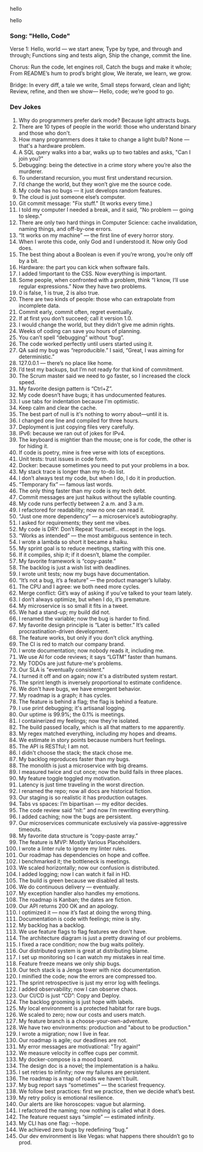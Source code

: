 
hello

hello

### Song: "Hello, Code"

Verse 1:
Hello, world — we start anew,
Type by type, and through and through;
Functions sing and tests align,
Ship the change, commit the line.

Chorus:
Run the code, let engines roll,
Catch the bugs and make it whole;
From README’s hum to prod’s bright glow,
We iterate, we learn, we grow.

Bridge:
In every diff, a tale we write,
Small steps forward, clean and light;
Review, refine, and then we show—
Hello, code; we’re good to go.


### Dev Jokes

1. Why do programmers prefer dark mode? Because light attracts bugs.
2. There are 10 types of people in the world: those who understand binary and those who don't.
3. How many programmers does it take to change a light bulb? None — that's a hardware problem.
4. A SQL query walks into a bar, walks up to two tables and asks, "Can I join you?"
5. Debugging: being the detective in a crime story where you’re also the murderer.
6. To understand recursion, you must first understand recursion.
7. I’d change the world, but they won’t give me the source code.
8. My code has no bugs — it just develops random features.
9. The cloud is just someone else’s computer.
10. Git commit message: "Fix stuff." (It works every time.)
11. I told my computer I needed a break, and it said, "No problem — going to sleep."
12. There are only two hard things in Computer Science: cache invalidation, naming things, and off-by-one errors.
13. “It works on my machine” — the first line of every horror story.
14. When I wrote this code, only God and I understood it. Now only God does.
15. The best thing about a Boolean is even if you’re wrong, you’re only off by a bit.
16. Hardware: the part you can kick when software fails.
17. I added !important to the CSS. Now everything is important.
18. Some people, when confronted with a problem, think “I know, I’ll use regular expressions.” Now they have two problems.
19. 0 is false, 1 is true, 2 is also true.
20. There are two kinds of people: those who can extrapolate from incomplete data.
21. Commit early, commit often, regret eventually.
22. If at first you don’t succeed; call it version 1.0.
23. I would change the world, but they didn’t give me admin rights.
24. Weeks of coding can save you hours of planning.
25. You can’t spell “debugging” without “bug”.
26. The code worked perfectly until users started using it.
27. QA said my bug was “reproducible.” I said, “Great, I was aiming for deterministic.”
28. 127.0.0.1 — there’s no place like home.
29. I’d test my backups, but I’m not ready for that kind of commitment.
30. The Scrum master said we need to go faster, so I increased the clock speed.
31. My favorite design pattern is “Ctrl+Z”.
32. My code doesn’t have bugs; it has undocumented features.
33. I use tabs for indentation because I'm optimistic.
34. Keep calm and clear the cache.
35. The best part of null is it's nothing to worry about—until it is.
36. I changed one line and compiled for three hours.
37. Deployment is just copying files very carefully.
38. IPv6: because we ran out of jokes for IPv4.
39. The keyboard is mightier than the mouse; one is for code, the other is for hiding it.
40. If code is poetry, mine is free verse with lots of exceptions.
41. Unit tests: trust issues in code form.
42. Docker: because sometimes you need to put your problems in a box.
43. My stack trace is longer than my to-do list.
44. I don’t always test my code, but when I do, I do it in production.
45. “Temporary fix” — famous last words.
46. The only thing faster than my code is my tech debt.
47. Commit messages are just haikus without the syllable counting.
48. My code runs perfectly between 2 a.m. and 3 a.m.
49. I refactored for readability; now no one can read it.
50. “Just one more dependency” — a microservice’s autobiography.
51. I asked for requirements; they sent me vibes.
52. My code is DRY: Don’t Repeat Yourself... except in the logs.
53. “Works as intended” — the most ambiguous sentence in tech.
54. I wrote a lambda so short it became a haiku.
55. My sprint goal is to reduce meetings, starting with this one.
56. If it compiles, ship it; if it doesn’t, blame the compiler.
57. My favorite framework is “copy-paste.”
58. The backlog is just a wish list with deadlines.
59. I wrote unit tests; now my bugs have documentation.
60. “It’s not a bug, it’s a feature” — the product manager’s lullaby.
61. The CPU and I agree: we both need more cycles.
62. Merge conflict: Git’s way of asking if you’ve talked to your team lately.
63. I don’t always optimize, but when I do, it’s premature.
64. My microservice is so small it fits in a tweet.
65. We had a stand-up; my build did not.
66. I renamed the variable; now the bug is harder to find.
67. My favorite design principle is “Later is better.” It’s called procrastination-driven development.
68. The feature works, but only if you don’t click anything.
69. The CI is red to match our company brand.
70. I wrote documentation; now nobody reads it, including me.
71. We use AI for code reviews; it says “LGTM” faster than humans.
72. My TODOs are just future-me's problems.
73. Our SLA is "eventually consistent."
74. I turned it off and on again; now it's a distributed system restart.
75. The sprint length is inversely proportional to estimate confidence.
76. We don't have bugs, we have emergent behavior.
77. My roadmap is a graph; it has cycles.
78. The feature is behind a flag; the flag is behind a feature.
79. I use print debugging; it's artisanal logging.
80. Our uptime is 99.9%; the 0.1% is meetings.
81. I containerized my feelings; now they’re isolated.
82. The build passed locally, which is all that matters to me apparently.
83. My regex matched everything, including my hopes and dreams.
84. We estimate in story points because numbers hurt feelings.
85. The API is RESTful; I am not.
86. I didn't choose the stack; the stack chose me.
87. My backlog reproduces faster than my bugs.
88. The monolith is just a microservice with big dreams.
89. I measured twice and cut once; now the build fails in three places.
90. My feature toggle toggled my motivation.
91. Latency is just time traveling in the worst direction.
92. I renamed the repo; now all docs are historical fiction.
93. Our staging is so realistic it has production outages.
94. Tabs vs spaces: I’m bipartisan — my editor decides.
95. The code review said “nit:” and now I’m rewriting everything.
96. I added caching; now the bugs are persistent.
97. Our microservices communicate exclusively via passive-aggressive timeouts.
98. My favorite data structure is “copy-paste array.”
99. The feature is MVP: Mostly Various Placeholders.
100. I wrote a linter rule to ignore my linter rules.
101. Our roadmap has dependencies on hope and coffee.
102. I benchmarked it; the bottleneck is meetings.
103. We scaled horizontally; now our confusion is distributed.
104. I added logging; now I can watch it fail in HD.
105. The build is green because we disabled all tests.
106. We do continuous delivery — eventually.
107. My exception handler also handles my emotions.
108. The roadmap is Kanban; the dates are fiction.
109. Our API returns 200 OK and an apology.
110. I optimized it — now it’s fast at doing the wrong thing.
111. Documentation is code with feelings; mine is shy.
112. My backlog has a backlog.
113. We use feature flags to flag features we don't have.
114. The architecture diagram is just a pretty drawing of our problems.
115. I fixed a race condition; now the bug waits politely.
116. Our distributed system is great at distributing blame.
117. I set up monitoring so I can watch my mistakes in real time.
118. Feature freeze means we only ship bugs.
119. Our tech stack is a Jenga tower with nice documentation.
120. I minified the code; now the errors are compressed too.
121. The sprint retrospective is just my error log with feelings.
122. I added observability; now I can observe chaos.
123. Our CI/CD is just “CD”: Copy and Deploy.
124. The backlog grooming is just hope with labels.
125. My local environment is a protected habitat for rare bugs.
126. We scaled to zero; now our costs and users match.
127. My feature branch is a choose-your-own-adventure.
128. We have two environments: production and "about to be production."
129. I wrote a migration; now I live in fear.
130. Our roadmap is agile; our deadlines are not.
131. My error messages are motivational: "Try again!"
132. We measure velocity in coffee cups per commit.
133. My docker-compose is a mood board.
134. The design doc is a novel; the implementation is a haiku.
135. I set retries to infinity; now my failures are persistent.
136. The roadmap is a map of roads we haven't built.
137. My bug report says “sometimes” — the scariest frequency.
138. We follow best practices: first we practice, then we decide what’s best.
139. My retry policy is emotional resilience.
140. Our alerts are like horoscopes: vague but alarming.
141. I refactored the naming; now nothing is called what it does.
142. The feature request says “simple” — estimated infinity.
143. My CLI has one flag: --hope.
144. We achieved zero bugs by redefining “bug.”
145. Our dev environment is like Vegas: what happens there shouldn’t go to prod.


